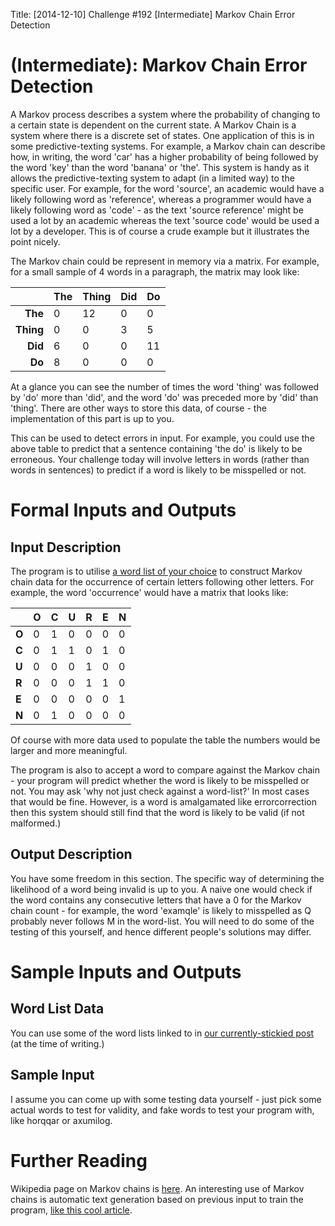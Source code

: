 Title: [2014-12-10] Challenge #192 [Intermediate] Markov Chain Error Detection

# [](#IntermediateIcon) **(Intermediate)**: Markov Chain Error Detection

A Markov process describes a system where the probability of changing to a certain state is dependent on the current state. A Markov Chain is a system where there is a discrete set of states. One application of this is in some predictive-texting systems. For example, a Markov chain can describe how, in writing, the word 'car' has a higher probability of being followed by the word 'key' than the word 'banana' or 'the'. This system is handy as it allows the predictive-texting system to adapt (in a limited way) to the specific user. For example, for the word 'source', an academic would have a likely following word as 'reference', whereas a programmer would have a likely following word as 'code' - as the text 'source reference' might be used a lot by an academic whereas the text 'source code' would be used a lot by a developer. This is of course a crude example but it illustrates the point nicely.

The Markov chain could be represent in memory via a matrix. For example, for a small sample of 4 words in a paragraph, the matrix may look like:

|       | The | Thing | Did | Do |
|-------:|-----|-----|--------|----|
|  **The**|0|12|0|0|
|   **Thing**|0|0|3|5
|  **Did**|6|0|0|11
|    **Do**|8|0|0|0

At a glance you can see the number of times the word 'thing' was followed by 'do' more than 'did', and the word 'do' was preceded more by 'did' than 'thing'. There are other ways to store this data, of course - the implementation of this part is up to you.

This can be used to detect errors in input. For example, you could use the above table to predict that a sentence containing 'the do' is likely to be erroneous. Your challenge today will involve letters in words (rather than words in sentences) to predict if a word is likely to be misspelled or not.

# Formal Inputs and Outputs

## Input Description

The program is to utilise [a word list of your choice](https://www.reddit.com/r/dailyprogrammer/comments/2nluof/request_the_ultimate_wordlist/) to construct Markov chain data for the occurrence of certain letters following other letters. For example, the word 'occurrence' would have a matrix that looks like:

|   |O|C|U|R|E|N|
|---|-|-|-|-|-|-|
|**O**|0|1|0|0|0|0|
|**C**|0|1|1|0|1|0|
|**U**|0|0|0|1|0|0|
|**R**|0|0|0|1|1|0|
|**E**|0|0|0|0|0|1|
|**N**|0|1|0|0|0|0|

Of course with more data used to populate the table the numbers would be larger and more meaningful.

The program is also to accept a word to compare against the Markov chain - your program will predict whether the word is likely to be misspelled or not. You may ask 'why not just check against a word-list?' In most cases that would be fine. However, is a word is amalgamated like errorcorrection then this system should still find that the word is likely to be valid (if not malformed.)

## Output Description

You have some freedom in this section. The specific way of determining the likelihood of a word being invalid is up to you. A naive one would check if the word contains any consecutive letters that have a 0 for the Markov chain count - for example, the word 'examqle' is likely to misspelled as Q probably never follows M in the word-list. You will need to do some of the testing of this yourself, and hence different people's solutions may differ.

# Sample Inputs and Outputs

## Word List Data

You can use some of the word lists linked to in [our currently-stickied post](https://www.reddit.com/r/dailyprogrammer/comments/2nluof/request_the_ultimate_wordlist/) (at the time of writing.)

## Sample Input

I assume you can come up with some testing data yourself - just pick some actual words to test for validity, and fake words to test your program with, like horqqar or axumilog.

# Further Reading

Wikipedia page on Markov chains is [here](https://en.wikipedia.org/wiki/Markov_chain). An interesting use of Markov chains is automatic text generation based on previous input to train the program, [like this cool article](http://vedantmisra.com/markov-chain-paper-title-generator/). 